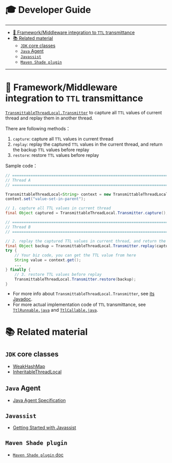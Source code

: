 # 🎓 Developer Guide

---------------------------

<!-- START doctoc generated TOC please keep comment here to allow auto update -->
<!-- DON'T EDIT THIS SECTION, INSTEAD RE-RUN doctoc TO UPDATE -->

- [📌 Framework/Middleware integration to `TTL` transmittance](#-frameworkmiddleware-integration-to-ttl-transmittance)
- [📚 Related material](#-related-material)
    - [`JDK` core classes](#jdk-core-classes)
    - [`Java` Agent](#java-agent)
    - [`Javassist`](#javassist)
    - [`Maven Shade plugin`](#maven-shade-plugin)

<!-- END doctoc generated TOC please keep comment here to allow auto update -->

---------------------------

# 📌 Framework/Middleware integration to `TTL` transmittance

[`TransmittableThreadLocal.Transmitter`](../src/main/java/com/alibaba/ttl/TransmittableThreadLocal.java#L362) to capture all `TTL` values of current thread and replay them in another thread.

There are following methods：

1. `capture`: capture all `TTL` values in current thread
2. `replay`: replay the captured `TTL` values in the current thread, and return the backup `TTL` values before replay
3. `restore`: restore `TTL` values before replay

Sample code：

```java
// ===========================================================================
// Thread A
// ===========================================================================

TransmittableThreadLocal<String> context = new TransmittableThreadLocal<String>();
context.set("value-set-in-parent");

// 1. capture all TTL values in current thread
final Object captured = TransmittableThreadLocal.Transmitter.capture();

// ===========================================================================
// Thread B
// ===========================================================================

// 2. replay the captured TTL values in current thread, and return the backup TTL values before replay
final Object backup = TransmittableThreadLocal.Transmitter.replay(captured);
try {
    // Your biz code, you can get the TTL value from here
    String value = context.get();
    ...
} finally {
    // 3. restore TTL values before replay
    TransmittableThreadLocal.Transmitter.restore(backup);
}
```


- For more info about `TransmittableThreadLocal.Transmitter`, see [its Javadoc](../src/main/java/com/alibaba/ttl/TransmittableThreadLocal.java#L266-L362).
- For more actual implementation code of `TTL` transmittance, see [`TtlRunnable.java`](../src/main/java/com/alibaba/ttl/TtlRunnable.java) and [`TtlCallable.java`](../src/main/java/com/alibaba/ttl/TtlCallable.java).

# 📚 Related material

## `JDK` core classes

- [WeakHashMap](https://docs.oracle.com/javase/10/docs/api/java/util/WeakHashMap.html)
- [InheritableThreadLocal](https://docs.oracle.com/javase/10/docs/api/java/lang/InheritableThreadLocal.html)

## `Java` Agent

- [Java Agent Specification](https://docs.oracle.com/javase/10/docs/api/java/lang/instrument/package-summary.html)

## `Javassist`

- [Getting Started with Javassist](https://www.javassist.org/tutorial/tutorial.html)

## `Maven Shade plugin`

- [`Maven Shade plugin` doc](https://maven.apache.org/plugins/maven-shade-plugin/)

